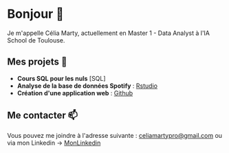 # Bonjour 👋

Je m'appelle Célia Marty, actuellement en Master 1 - Data Analyst à l'IA School de Toulouse.

## Mes projets 💬
- **Cours SQL pour les nuls** [SQL]
- **Analyse de la base de données Spotify** : [Rstudio](CeliaMARTY-Spotify.R)
- **Création d'une application web** : [Github](https://github.com/CeliaMarty/Projet-R-Shiny-)

## Me contacter 📫

Vous pouvez me joindre à l'adresse suivante : celiamartypro@gmail.com
ou via mon Linkedin -> [MonLinkedin](https://www.linkedin.com/feed/?trk=homepage-basic_sign-in-submit)


